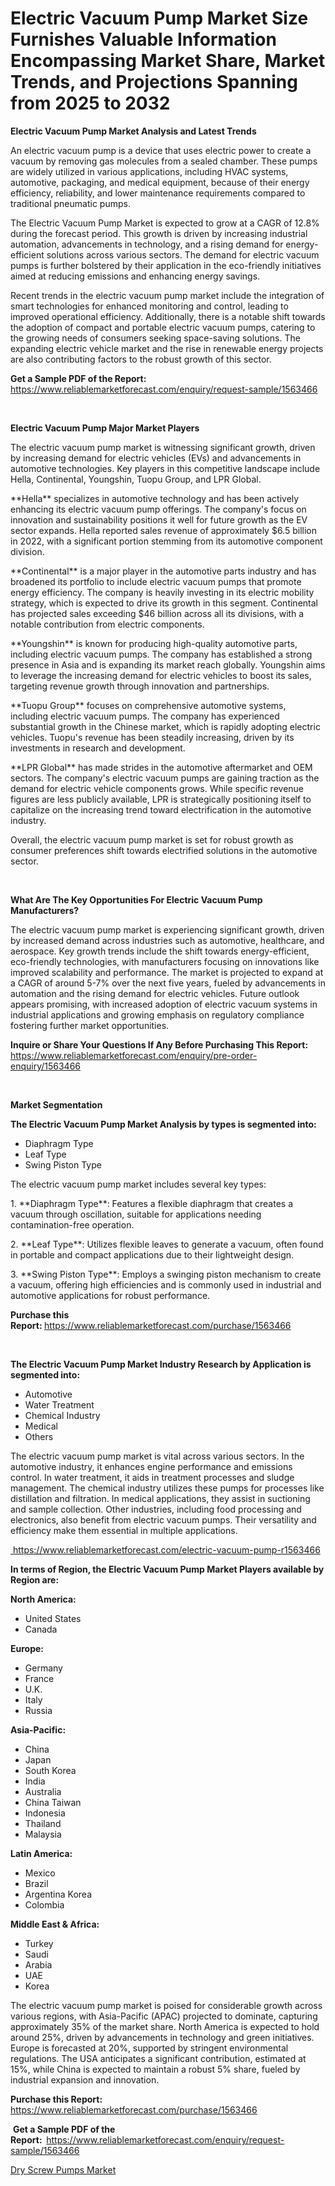 <p><h1>Electric Vacuum Pump Market Size Furnishes Valuable Information Encompassing Market Share, Market Trends, and Projections Spanning from 2025 to 2032</h1></p><p><strong>Electric Vacuum Pump Market Analysis and Latest Trends</strong></p>
<p><p>An electric vacuum pump is a device that uses electric power to create a vacuum by removing gas molecules from a sealed chamber. These pumps are widely utilized in various applications, including HVAC systems, automotive, packaging, and medical equipment, because of their energy efficiency, reliability, and lower maintenance requirements compared to traditional pneumatic pumps.</p><p>The Electric Vacuum Pump Market is expected to grow at a CAGR of 12.8% during the forecast period. This growth is driven by increasing industrial automation, advancements in technology, and a rising demand for energy-efficient solutions across various sectors. The demand for electric vacuum pumps is further bolstered by their application in the eco-friendly initiatives aimed at reducing emissions and enhancing energy savings.</p><p>Recent trends in the electric vacuum pump market include the integration of smart technologies for enhanced monitoring and control, leading to improved operational efficiency. Additionally, there is a notable shift towards the adoption of compact and portable electric vacuum pumps, catering to the growing needs of consumers seeking space-saving solutions. The expanding electric vehicle market and the rise in renewable energy projects are also contributing factors to the robust growth of this sector.</p></p>
<p><strong>Get a Sample PDF of the Report:&nbsp;</strong> <a href="https://www.reliablemarketforecast.com/enquiry/request-sample/1563466?utm_campaign=1105&utm_medium=2&utm_source=Github&utm_content=ia&utm_term=22022025&utm_id=electric-vacuum-pump">https://www.reliablemarketforecast.com/enquiry/request-sample/1563466</a></p>
<p>&nbsp;</p>
<p><strong>Electric Vacuum Pump Major Market Players</strong></p>
<p><p>The electric vacuum pump market is witnessing significant growth, driven by increasing demand for electric vehicles (EVs) and advancements in automotive technologies. Key players in this competitive landscape include Hella, Continental, Youngshin, Tuopu Group, and LPR Global.</p><p>**Hella** specializes in automotive technology and has been actively enhancing its electric vacuum pump offerings. The company's focus on innovation and sustainability positions it well for future growth as the EV sector expands. Hella reported sales revenue of approximately $6.5 billion in 2022, with a significant portion stemming from its automotive component division.</p><p>**Continental** is a major player in the automotive parts industry and has broadened its portfolio to include electric vacuum pumps that promote energy efficiency. The company is heavily investing in its electric mobility strategy, which is expected to drive its growth in this segment. Continental has projected sales exceeding $46 billion across all its divisions, with a notable contribution from electric components.</p><p>**Youngshin** is known for producing high-quality automotive parts, including electric vacuum pumps. The company has established a strong presence in Asia and is expanding its market reach globally. Youngshin aims to leverage the increasing demand for electric vehicles to boost its sales, targeting revenue growth through innovation and partnerships.</p><p>**Tuopu Group** focuses on comprehensive automotive systems, including electric vacuum pumps. The company has experienced substantial growth in the Chinese market, which is rapidly adopting electric vehicles. Tuopu's revenue has been steadily increasing, driven by its investments in research and development.</p><p>**LPR Global** has made strides in the automotive aftermarket and OEM sectors. The company's electric vacuum pumps are gaining traction as the demand for electric vehicle components grows. While specific revenue figures are less publicly available, LPR is strategically positioning itself to capitalize on the increasing trend toward electrification in the automotive industry. </p><p>Overall, the electric vacuum pump market is set for robust growth as consumer preferences shift towards electrified solutions in the automotive sector.</p></p>
<p>&nbsp;</p>
<p><strong>What Are The Key Opportunities For Electric Vacuum Pump Manufacturers?</strong></p>
<p><p>The electric vacuum pump market is experiencing significant growth, driven by increased demand across industries such as automotive, healthcare, and aerospace. Key growth trends include the shift towards energy-efficient, eco-friendly technologies, with manufacturers focusing on innovations like improved scalability and performance. The market is projected to expand at a CAGR of around 5-7% over the next five years, fueled by advancements in automation and the rising demand for electric vehicles. Future outlook appears promising, with increased adoption of electric vacuum systems in industrial applications and growing emphasis on regulatory compliance fostering further market opportunities.</p></p>
<p><strong>Inquire or Share Your Questions If Any Before Purchasing This Report:</strong> <a href="https://www.reliablemarketforecast.com/enquiry/pre-order-enquiry/1563466?utm_campaign=1105&utm_medium=2&utm_source=Github&utm_content=ia&utm_term=22022025&utm_id=electric-vacuum-pump">https://www.reliablemarketforecast.com/enquiry/pre-order-enquiry/1563466</a></p>
<p>&nbsp;</p>
<p><strong>Market Segmentation</strong></p>
<p><strong>The Electric Vacuum Pump Market Analysis by types is segmented into:</strong></p>
<p><ul><li>Diaphragm Type</li><li>Leaf Type</li><li>Swing Piston Type</li></ul></p>
<p><p>The electric vacuum pump market includes several key types: </p><p>1. **Diaphragm Type**: Features a flexible diaphragm that creates a vacuum through oscillation, suitable for applications needing contamination-free operation.</p><p>2. **Leaf Type**: Utilizes flexible leaves to generate a vacuum, often found in portable and compact applications due to their lightweight design.</p><p>3. **Swing Piston Type**: Employs a swinging piston mechanism to create a vacuum, offering high efficiencies and is commonly used in industrial and automotive applications for robust performance.</p></p>
<p><strong>Purchase this Report:&nbsp;</strong><a href="https://www.reliablemarketforecast.com/purchase/1563466?utm_campaign=1105&utm_medium=2&utm_source=Github&utm_content=ia&utm_term=22022025&utm_id=electric-vacuum-pump">https://www.reliablemarketforecast.com/purchase/1563466</a></p>
<p>&nbsp;</p>
<p><strong>The Electric Vacuum Pump Market Industry Research by Application is segmented into:</strong></p>
<p><ul><li>Automotive</li><li>Water Treatment</li><li>Chemical Industry</li><li>Medical</li><li>Others</li></ul></p>
<p><p>The electric vacuum pump market is vital across various sectors. In the automotive industry, it enhances engine performance and emissions control. In water treatment, it aids in treatment processes and sludge management. The chemical industry utilizes these pumps for processes like distillation and filtration. In medical applications, they assist in suctioning and sample collection. Other industries, including food processing and electronics, also benefit from electric vacuum pumps. Their versatility and efficiency make them essential in multiple applications.</p></p>
<p><a href="https://www.reliablemarketforecast.com/electric-vacuum-pump-r1563466?utm_campaign=1105&utm_medium=2&utm_source=Github&utm_content=ia&utm_term=22022025&utm_id=electric-vacuum-pump">&nbsp;https://www.reliablemarketforecast.com/electric-vacuum-pump-r1563466</a></p>
<p><strong>In terms of Region, the Electric Vacuum Pump Market Players available by Region are:</strong></p>
<p>
    <p> <strong> North America: </strong>
        <ul>
            <li>United States</li>
            <li>Canada</li>
        </ul>
        </p> 
    <p> <strong> Europe: </strong>
        <ul>
            <li>Germany</li>
            <li>France</li>
            <li>U.K.</li>
            <li>Italy</li>
            <li>Russia</li>
        </ul>
        </p> 
    <p> <strong> Asia-Pacific: </strong>
        <ul>
            <li>China</li>
            <li>Japan</li>
            <li>South Korea</li>
            <li>India</li>
            <li>Australia</li>
            <li>China Taiwan</li>
            <li>Indonesia</li>
            <li>Thailand</li>
            <li>Malaysia</li>
        </ul>
        </p> 
    <p> <strong> Latin America: </strong>
        <ul>
            <li>Mexico</li>
            <li>Brazil</li>
            <li>Argentina Korea</li>
            <li>Colombia</li>
        </ul>
        </p> 
    <p> <strong> Middle East & Africa: </strong>
        <ul>
            <li>Turkey</li>
            <li>Saudi</li>
            <li>Arabia</li>
            <li>UAE</li>
            <li>Korea</li>
        </ul>
    </p>
    </p>
<p><p>The electric vacuum pump market is poised for considerable growth across various regions, with Asia-Pacific (APAC) projected to dominate, capturing approximately 35% of the market share. North America is expected to hold around 25%, driven by advancements in technology and green initiatives. Europe is forecasted at 20%, supported by stringent environmental regulations. The USA anticipates a significant contribution, estimated at 15%, while China is expected to maintain a robust 5% share, fueled by industrial expansion and innovation.</p></p>
<p><strong>Purchase this Report: </strong><a href="https://www.reliablemarketforecast.com/purchase/1563466?utm_campaign=1105&utm_medium=2&utm_source=Github&utm_content=ia&utm_term=22022025&utm_id=electric-vacuum-pump">https://www.reliablemarketforecast.com/purchase/1563466</a></p>
<p>&nbsp;<strong>Get a Sample PDF of the Report:&nbsp;&nbsp;</strong><a href="https://www.reliablemarketforecast.com/enquiry/request-sample/1563466?utm_campaign=1105&utm_medium=2&utm_source=Github&utm_content=ia&utm_term=22022025&utm_id=electric-vacuum-pump">https://www.reliablemarketforecast.com/enquiry/request-sample/1563466</a></p>
<p><strong></strong></p>
<p><p><a href="https://github.com/prosalinda88/Market-Research-Report-List-7/blob/main/dry-screw-pumps-market.md?utm_campaign=1105&utm_medium=2&utm_source=Github&utm_content=ia&utm_term=22022025&utm_id=electric-vacuum-pump">Dry Screw Pumps Market</a></p></p>